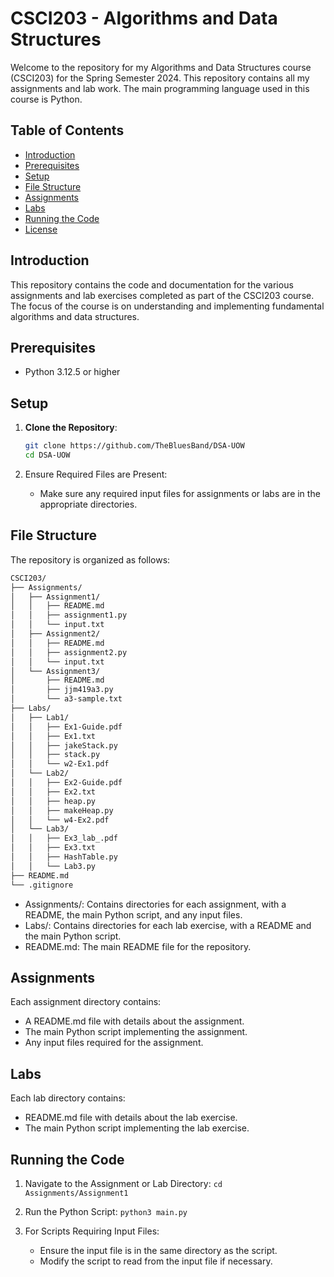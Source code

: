 # CSCI203 - Algorithms and Data Structures

Welcome to the repository for my Algorithms and Data Structures course (CSCI203) for the Spring Semester 2024. This repository contains all my assignments and lab work. The main programming language used in this course is Python.

## Table of Contents

- [Introduction](#introduction)
- [Prerequisites](#prerequisites)
- [Setup](#setup)
- [File Structure](#file-structure)
- [Assignments](#assignments)
- [Labs](#labs)
- [Running the Code](#running-the-code)
- [License](#license)

## Introduction

This repository contains the code and documentation for the various assignments and lab exercises completed as part of the CSCI203 course. The focus of the course is on understanding and implementing fundamental algorithms and data structures.

## Prerequisites

- Python 3.12.5 or higher

## Setup

1. **Clone the Repository**:

   ```sh
   git clone https://github.com/TheBluesBand/DSA-UOW
   cd DSA-UOW
   ```

2. Ensure Required Files are Present:
   - Make sure any required input files for assignments or labs are in the appropriate directories.

## File Structure

The repository is organized as follows:

```sh
CSCI203/
├── Assignments/
│   ├── Assignment1/
│   │   ├── README.md
│   │   ├── assignment1.py
│   │   └── input.txt
│   ├── Assignment2/
│   │   ├── README.md
│   │   ├── assignment2.py
│   │   └── input.txt
│   └── Assignment3/
│       ├── README.md
│       ├── jjm419a3.py
│       └── a3-sample.txt
├── Labs/
│   ├── Lab1/
│   │   ├── Ex1-Guide.pdf
│   │   ├── Ex1.txt
│   │   ├── jakeStack.py
│   │   ├── stack.py
│   │   └── w2-Ex1.pdf
│   └── Lab2/
│   │   ├── Ex2-Guide.pdf
│   │   ├── Ex2.txt
│   │   ├── heap.py
│   │   ├── makeHeap.py
│   │   └── w4-Ex2.pdf
│   └── Lab3/
│   │   ├── Ex3_lab_.pdf
│   │   ├── Ex3.txt
│   │   ├── HashTable.py
│   │   └── Lab3.py
├── README.md
└── .gitignore
```

- Assignments/: Contains directories for each assignment, with a README, the main Python script, and any input files.
- Labs/: Contains directories for each lab exercise, with a README and the main Python script.
- README.md: The main README file for the repository.

## Assignments

Each assignment directory contains:

- A README.md file with details about the assignment.
- The main Python script implementing the assignment.
- Any input files required for the assignment.

## Labs

Each lab directory contains:

- README.md file with details about the lab exercise.
- The main Python script implementing the lab exercise.

## Running the Code

1. Navigate to the Assignment or Lab Directory:
   `cd Assignments/Assignment1`
2. Run the Python Script:
   `python3 main.py`

3. For Scripts Requiring Input Files:
   - Ensure the input file is in the same directory as the script.
   - Modify the script to read from the input file if necessary.

